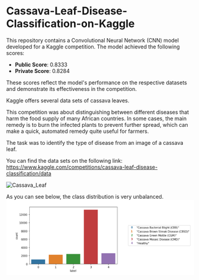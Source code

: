 # Cassava-Leaf-Disease-Classification-on-Kaggle

This repository contains a Convolutional Neural Network (CNN) model developed for a Kaggle competition. The model achieved the following scores:

- **Public Score**: 0.8333
- **Private Score**: 0.8284

These scores reflect the model's performance on the respective datasets and demonstrate its effectiveness in the competition.

Kaggle offers several data sets of cassava leaves.

This competition was about distinguishing between different diseases that harm the food supply of many African countries. In some cases, the main remedy is to burn the infected plants to prevent further spread, which can make a quick, automated remedy quite useful for farmers.

The task was to identify the type of disease from an image of a cassava leaf.
 
You can find the data sets on the following link: https://www.kaggle.com/competitions/cassava-leaf-disease-classification/data

![Cassava_Leaf](https://github.com/MK2345/Cassava-Leaf-Disease-Classification-on-Kaggle/assets/24621381/43a0a841-f215-4345-99f6-a0c77eee7b0e)


As you can see below, the class distribution is very unbalanced.
<img src="images/class_distribution.png">
